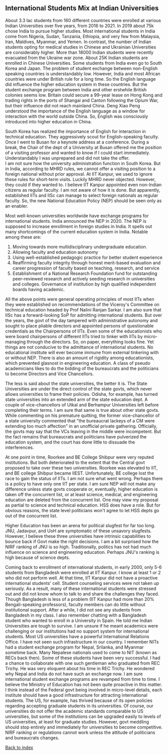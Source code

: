 ## International Students Mix at Indian Universities

About 3.3 lac students from 160 different countries were enrolled at various Indian Universities over five years, from 2016 to 2021. In 2019 about
75k chose India to pursue higher studies. Most international students in India come from Nigeria, Sudan, Tanzania, Ethiopia, and 
very few from Malaysia, Iran, Maldives, Myanmar, and Yemen. In contrast, the number of Indian students opting for medical studies in Chinese and 
Ukrainian Universities are considerably higher. More than 18000 Indian students were recently evacuated from the Ukraine war zone. About 25K Indian students are 
enrolled in Chinese Universities. Some students from India even go to South Korea and Japan. The problem of student exchange between non-English 
speaking countries is understandably low. However, India and most African countries were under British rule for a long time. So the English language
did influence the higher education system in these countries. But the student exchange program between India and other erstwhile British colonies seems 
low.  Britain could secure a 99-year lease on Hong Kong and trading rights in the ports of Shangai and Canton
following the Opium War, but their influence did not reach mainland China. Deng Xiao Peng understood the importance of the English language as a window for interaction with the world outside China. So, English
was consciously introduced into higher education in China. 

South Korea has realized the importance of English for interaction in technical education. They aggressively scout for English-speaking faculty.
Once I went to Busan for a keynote address at a conference. During a break, the Chair of the dept of a University at Busan offered me 
the position of a visiting professor and wanted to know if I could start immediately. Understandably I was unprepared and did not take the offer.  
I am not sure how the university administration function in South Korea. But in India, according to MHRD rules, we cannot
offer a visiting position to a foreign national without prior approval. At IIT Kanpur, we used to ignore these rules for short-term visits. Luckily
MHRD never objected. However, they could if they wanted to. I believe IIT Kanpur appointed even non-Indian citizens as regular faculty.
I am not aware of how it is done. But apparently, established IITs and IISc can manage to select foreign nationals as regular faculty. So, the 
new National Education Policy (NEP) should be seen only as an enabler. 

Most well-known universities worldwide have exchange programs for international students.
India announced the NEP in 2020. The NEP is supposed to increase enrollment in foreign studies in India. It spells out many 
shortcomings of the current education system in India. Notable among these are:

1. Moving towards more multidisciplinary undergraduate education.
2. Allowing faculty and education autonomy
3. Using well-established pedagogic practice for better student experience
4. Reaffirming faculty integrity through honest merit-based evaluation and career progression of faculty based on teaching, research, and service
5. Establishment of a National Research Foundation fund for outstanding peer-reviewed research and actively seeding research in universities and colleges.
Governance of institution by high qualified independent boards having academic.

All the above points were general operating principles of most IITs when they were established on recommendations of the Viceroy's Committee on 
technical education headed by Prof Nalini Ranjan Sarkar. I am also sure that IISc has a forward-looking SoP for admitting international students.
But over the years, the govt of the day tampered with administrative autonomy and sought to place pliable directors and appointed persons of questionable 
credentials as the Chairpersons of IITs. Even some of the educationists who were board chairpersons of different IITs tried to tinker with IITs by
micro-managing through the directors. So, on paper, everything looks fine. Yet things are not conducive to the admittance of international students. No educational institute will ever become immune from external tinkering with or without NEP. There is also an amount of rigidity among educationists, which 
prevented glasnost in engineering education. A class of pseudo academicians likes to do the bidding of the bureaucrats and the politicians
to become Directors and Vice Chancellors. 

The less is said about the state universities, the better it is. The State Universities are under the direct 
control of the state govts, which never allows universities to frame their policies. Odisha, for example, has turned state universities into an extended 
arm of the state education dept.  A couple of vice-chancellors of Utkal and Berhampur Universities left before completing their terms. I am sure that same is 
true about other state govts. While commenting on his premature quitting, the former vice-chancellor of a state university commented that "the bureaucrat 
lackeys of a CM were extending too much affection" in an unofficial private gathering. Officially, the govts may say that the VCs leaving in the middle were
incompetent. But the fact remains that bureaucrats and politicians have pulverized the education system, and the court has done little to dissuade the
interferences. 

At one point in time, Roorkee and BE College Shibpur were very reputed institutions. But both deteriorated to the extent that the Central govt proposed to take 
over these two universities. Roorkee was elevated to IIT, and BE college Shibpur became IIEST. Unfortunately,
BE college lost the race to gain the status of IITs. I am not sure what went wrong. Perhaps there is a policy to have only one IIT per state. 
I am sure NEP will not make any difference unless state govts cooperate or, eventually, higher education is taken off the concurrent list, or
at least science, medical, and engineering education are deleted from the concurrent list. One may view my proposal as partial to science and technical 
education. HSS does have a role. But for obvious reasons, the state level politicians won't agree to let HSS depts go out of the concurrent list.

Higher Education has been an arena for political slugfest for far too long. JNU, Jadavpur, and UoH are symptomatic of these 
unsavory slugfests. However, I believe these three universities have intrinsic capabilities to bounce back if Govt make the right decisions.
I am a bit surprised how the NIRF ranking of JNU is so high. Traditionally, politics has not had much influence on science and engineering education. 
Perhaps JNU's ranking is high because of science depts.  

Coming back to enrollment of international students, in early 2000, only 5-6 students from Bangladesh were enrolled at IIT Kanpur. I know at least 1 or 2 who 
did not perform well. At that time, IIT Kanpur did not have a proactive international students' cell. Student counseling services were not taken up seriously.
As a result, many of these international students were stressed out and did not know whom to talk to and share the challenges they faced. Though Bangladesh
is less of a problem (IIT Kanpur had more than 20% Bengali-speaking professors),  faculty members can do little without institutional
support. After a while, I did not see any students from Bangladesh in my class. I also remember chatting with a Bangladesh student
who wanted to enroll in a University in Spain. He told me Indian Universities are tough to survive. I am unsure if he meant academics were challenging or
our institutions had no support system for international students. Most US universities have a powerful International Relations Office. I have not seen such
infrastructure in our country. I remember NITs had a student exchange program for Nepal, Srilanka, and Myanmar sometime back. Many Nepalese nationals used
to come to NIT (known as RECs back then). Some of these students have been very successful. I had a chance to collaborate with one such gentleman who 
graduated from REC Trichy. He was very eloquent about his time in REC Trichy. He wondered why Nepal and India do not have such an exchange now. 
I am sure international student exchange programs are revamped from time to time. I believe the Ministry of Education has not been quite proactive
in this matter. I think instead of the Federal govt being involved in micro-level details, each institute should have a good infrastructure for attracting
international students. The US, for example, has thrived because of its open policies regarding accepting graduate students in its universities. Of course, our
universities do not offer the academic standards comparable to US universities, but some of the institutions can be upgraded easily to levels of 
US universities, at least for graduate studies. However, govt meddling should stop entirely and immediately for universities to become competitive. NIRF 
ranking or regulations cannot work unless the attitude of politicians and bureaucrats changes. 

[Back to index](../index.md)
